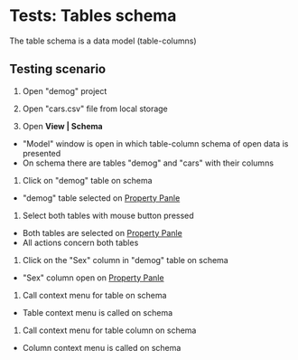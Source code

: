 <!-- TITLE: Tests: Tables Schema -->
<!-- SUBTITLE: -->

# Tests: Tables schema

The table schema is a data model (table-columns)

## Testing scenario

1. Open "demog" project

1. Open "cars.csv" file from local storage

1. Open **View | Schema**

* "Model" window is open in which table-column schema of open data is presented
* On schema there are tables "demog" and "cars" with their columns

1. Click on "demog" table on schema

* "demog" table selected on [Property Panle](../../datagrok/navigation.md#properties)

1. Select both tables with mouse button pressed

* Both tables are selected on [Property Panle](../../datagrok/navigation.md#properties)
* All actions concern both tables

1. Click on the "Sex" column in "demog" table on schema

* "Sex" column open on [Property Panle](../../datagrok/navigation.md#properties)

1. Call context menu for table on schema

* Table context menu is called on schema

1. Call context menu for table column on schema

* Column context menu is called on schema
